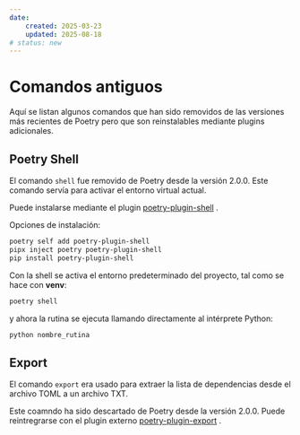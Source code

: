 ```yaml
---
date:
    created: 2025-03-23
    updated: 2025-08-18
# status: new
---
```


# Comandos antiguos

Aquí se listan algunos comandos
que han sido removidos de las versiones más recientes de Poetry
pero que son reinstalables mediante plugins adicionales.

## Poetry Shell

El comando `shell` fue removido de Poetry desde la versión 2.0.0.
Este comando servía para activar el entorno virtual actual.


Puede instalarse mediante el plugin [poetry-plugin-shell](https://github.com/python-poetry/poetry-plugin-shell)
.

Opciones de instalación:

```bash title="Shell - instalar"
poetry self add poetry-plugin-shell
pipx inject poetry poetry-plugin-shell
pip install poetry-plugin-shell
```


Con la shell se activa el entorno predeterminado del proyecto,
tal como se hace con **venv**:

```bash title="Shell - actualizar"
poetry shell
```

y ahora la rutina se ejecuta llamando directamente al intérprete Python:

```bash title="Shell - ejecutar"
python nombre_rutina
```





## Export

El comando `export` era usado para extraer la lista de dependencias
desde el archivo TOML a un archivo TXT.

Este coamndo ha sido descartado de Poetry desde la versión 2.0.0.
Puede reintregrarse con el plugin externo [poetry-plugin-export](https://github.com/python-poetry/poetry-plugin-export)
.





